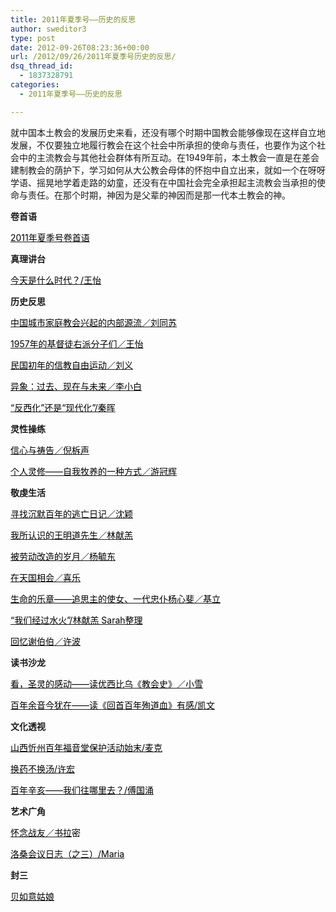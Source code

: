 ```yaml
---
title: 2011年夏季号——历史的反思
author: sweditor3
type: post
date: 2012-09-26T08:23:36+00:00
url: /2012/09/26/2011年夏季号历史的反思/
dsq_thread_id:
  - 1837328791
categories:
  - 2011年夏季号——历史的反思

---
```

就中国本土教会的发展历史来看，还没有哪个时期中国教会能够像现在这样自立地发展，不仅要独立地履行教会在这个社会中所承担的使命与责任，也要作为这个社会中的主流教会与其他社会群体有所互动。在1949年前，本土教会一直是在差会建制教会的荫护下，学习如何从大公教会母体的怀抱中自立出来，就如一个在呀呀学语、摇晃地学着走路的幼童，还没有在中国社会完全承担起主流教会当承担的使命与责任。在那个时期，神因为是父辈的神因而是那一代本土教会的神。

**卷首语**

<span style="color: #000000;"><a href="/2012/09/26/2011年夏季号卷首语/"><span style="color: #000000;">2011年夏季号卷首语</span></a></span>

**真理讲台**

<span style="color: #000000;"><a href="/2012/09/26/今天是什么时代/"><span style="color: #000000;">今天是什么时代？/王怡</span></a></span>

**历史反思**

<span style="color: #000000;"><a href="/2012/09/26/中国城市家庭教会兴起的内部源流/"><span style="color: #000000;">中国城市家庭教会兴起的内部源流／刘同苏</span></a></span>
  
<span style="color: #000000;"><a href="/2012/09/26/1957年的基督徒右派分子们/"><span style="color: #000000;">1957年的基督徒右派分子们／王怡</span></a></span>
  
<span style="color: #000000;"><a href="/2012/09/26/民国初年的信教自由运动/"><span style="color: #000000;">民国初年的信教自由运动／刘义</span></a></span>
  
<span style="color: #000000;"><a href="/2012/09/26/异象过去现在与未来/"><span style="color: #000000;">异象：过去、现在与未来／李小白</span></a></span>
  
<span style="color: #000000;"><a href="/2012/09/26/反西化还是现代化/"><span style="color: #000000;">“反西化”还是“现代化”/秦晖</span></a></span>

**灵性操练**

<span style="color: #000000;"><a href="/2012/09/26/信心与祷告1/"><span style="color: #000000;">信心与祷告／倪柝声</span></a></span>
  
<span style="color: #000000;"><a href="/2012/09/26/个人灵修自我牧养的一种方式2/"><span style="color: #000000;">个人灵修——自我牧养的一种方式／游冠辉</span></a></span>

**敬虔生活**

<span style="color: #000000;"><a href="/2012/09/26/寻找沉默百年的逃亡日记/"><span style="color: #000000;">寻找沉默百年的逃亡日记／沈颖</span></a></span>
  
<span style="color: #000000;"><a href="/2012/09/26/我所认识的王明道先生/"><span style="color: #000000;">我所认识的王明道先生／林献羔</span></a></span>
  
<span style="color: #000000;"><a href="/2012/09/26/被劳动改造的岁月/"><span style="color: #000000;">被劳动改造的岁月／杨毓东</span></a></span>
  
<span style="color: #000000;"><a href="/2012/09/26/在天国相会/"><span style="color: #000000;">在天国相会／喜乐</span></a></span>
  
<span style="color: #000000;"><a href="/2012/09/26/生命的乐章追思主的使女一代忠仆杨心斐/"><span style="color: #000000;">生命的乐章——追思主的使女、一代忠仆杨心斐／基立</span></a></span>
  
<span style="color: #000000;"><a href="/2012/09/26/我们经过水火/"><span style="color: #000000;">“我们经过水火”/林献羔 Sarah整理</span></a></span>
  
<span style="color: #000000;"><a href="/2012/09/26/回忆谢伯伯2/"><span style="color: #000000;">回忆谢伯伯／许波</span></a></span>

**读书沙龙**

<span style="color: #000000;"><a href="/2012/09/26/看圣灵的感动读优西比乌教会史/"><span style="color: #000000;">看，圣灵的感动——读优西比乌《教会史》／小雪</span></a></span>
  
<span style="color: #000000;"><a href="/2012/09/26/百年余音今犹在读回首百年殉道血有感/"><span style="color: #000000;">百年余音今犹在——读《回首百年殉道血》有感/凯文</span></a></span>

**文化透视**

<span style="color: #000000;"><a href="/2012/09/26/山西忻州百年福音堂保护活动始末/"><span style="color: #000000;">山西忻州百年福音堂保护活动始末/麦克</span></a></span>
  
<span style="color: #000000;"><a href="/2012/09/26/换药不换汤/"><span style="color: #000000;">换药不换汤/许宏</span></a></span>
  
<span style="color: #000000;"><a href="/2012/09/26/百年辛亥我们往哪里去/"><span style="color: #000000;">百年辛亥——我们往哪里去？/傅国涌</span></a></span>

**艺术广角**

<span style="color: #000000;"><a href="/2012/09/26/怀念战友/"><span style="color: #000000;">怀念战友／书拉</span></a>密</span>
  
<span style="color: #000000;"><a href="/2012/09/26/洛桑会议日志之三/"><span style="color: #000000;">洛桑会议日志（之三）/Maria</span></a></span>

**封三**

<span style="color: #000000;"><a href="/2012/09/26/贝如意姑娘/"><span style="color: #000000;">贝如意姑娘</span></a></span>